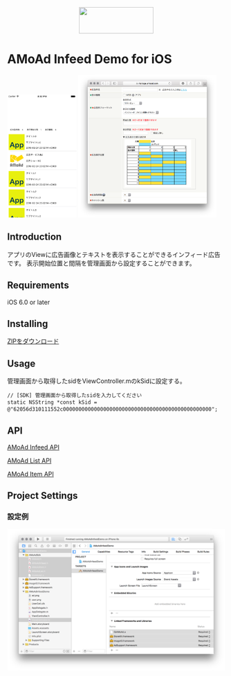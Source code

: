 <div align="center">
<img width="172" height="61" src="http://www.amoad.com/images/logo.png">
</div>

# AMoAd Infeed Demo for iOS

<img width="160" height="284" src="docs/res/ScreenShot01.png">
<img width="320" src="docs/res/ScreenShot03.png">

## Introduction

アプリのViewに広告画像とテキストを表示することができるインフィード広告です。
表示開始位置と間隔を管理画面から設定することができます。

## Requirements

iOS 6.0 or later

## Installing

[ZIPをダウンロード](https://github.com/amoad/amoad-nativelist-ios-sdk/archive/master.zip)

## Usage

管理画面から取得したsidをViewController.mのkSidに設定する。

```objc
// [SDK] 管理画面から取得したsidを入力してください
static NSString *const kSid = @"62056d310111552c000000000000000000000000000000000000000000000000";
```

## API

[AMoAd Infeed API](AMoAdInfeedDemo/AMoAdInfeedDemo/AMoAdSdk/AMoAdInfeed.h)

[AMoAd List API](AMoAdInfeedDemo/AMoAdInfeedDemo/AMoAdSdk/AMoAdList.h)

[AMoAd Item API](AMoAdInfeedDemo/AMoAdInfeedDemo/AMoAdSdk/AMoAdItem.h)

## Project Settings

### 設定例

<img width="640" src="docs/res/ScreenShot04.png">
